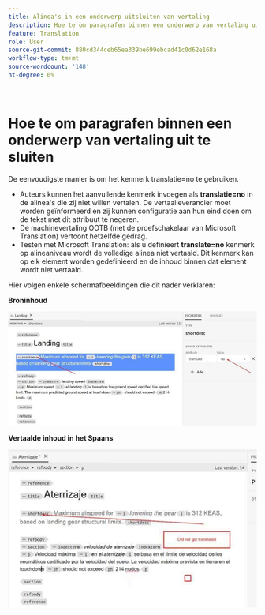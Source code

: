 ```yaml
---
title: Alinea's in een onderwerp uitsluiten van vertaling
description: Hoe te om paragrafen binnen een onderwerp van vertaling uit te sluiten
feature: Translation
role: User
source-git-commit: 880cd344ceb65ea339be699ebcad41c0d62e168a
workflow-type: tm+mt
source-wordcount: '148'
ht-degree: 0%

---
```


# Hoe te om paragrafen binnen een onderwerp van vertaling uit te sluiten

De eenvoudigste manier is om het kenmerk translatie=no te gebruiken.

+ Auteurs kunnen het aanvullende kenmerk invoegen als **translatie=no** in de alinea&#39;s die zij niet willen vertalen. De vertaalleverancier moet worden geïnformeerd en zij kunnen configuratie aan hun eind doen om de tekst met dit attribuut te negeren.
+ De machinevertaling OOTB (met de proefschakelaar van Microsoft Translation) vertoont hetzelfde gedrag.
+ Testen met Microsoft Translation: als u definieert **translate=no** kenmerk op alineaniveau wordt de volledige alinea niet vertaald. Dit kenmerk kan op elk element worden gedefinieerd en de inhoud binnen dat element wordt niet vertaald.


Hier volgen enkele schermafbeeldingen die dit nader verklaren:

**Broninhoud**

![Broninhoud](assets/source-content.jpg)

**Vertaalde inhoud in het Spaans**

![Vertaalde inhoud in het Spaans](assets/trans-content.jpg)
